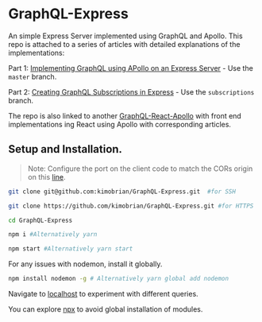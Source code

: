 # GraphQL-Express
An simple Express Server implemented using GraphQL and Apollo.
This repo is attached to a series of articles with detailed explanations of the implementations:

Part 1: [Implementing GraphQL using APollo on an Express Server](https://scotch.io/tutorials/implementing-graphql-using-apollo-on-an-express-server) - Use the `master` branch.

Part 2: [Creating GraphQL Subscriptions in Express](https://scotch.io/bar-talk/creating-graphql-subscriptions-in-express) - Use the `subscriptions` branch.

The repo is also linked to another [GraphQL-React-Apollo](https://github.com/kimobrian/GraphQL-React-Apollo) with front end implementations ing React using Apollo with corresponding articles.
## Setup and Installation.

> Note: Configure the port on the client code to match the CORs origin on this [line](https://github.com/kimobrian/GraphQL-Express/blob/f0ba47db3ae95c5b5f586f2870fa3e2c7cdb61cf/server.js#L13).

```sh
git clone git@github.com:kimobrian/GraphQL-Express.git  #for SSH

git clone https://github.com/kimobrian/GraphQL-Express.git #for HTTPS

cd GraphQL-Express

npm i #Alternatively yarn

npm start #Alternatively yarn start

```

For any issues with nodemon, install it globally.

```sh
npm install nodemon -g # Alternatively yarn global add nodemon

```

Navigate to [localhost](http://localhost:7700/graphiql) to experiment with different queries.

You can explore [npx](https://medium.com/@maybekatz/introducing-npx-an-npm-package-runner-55f7d4bd282b) to avoid global installation of modules.
